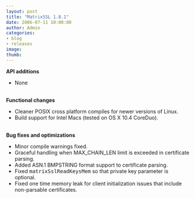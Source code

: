 ```yaml
---
layout: post
title: "MatrixSSL 1.8.1"
date: 2006-07-11 10:00:00
author: Admin
categories:
- blog
- releases
image:
thumb:
---
```

<b>API additions</b>
<ul>
<li>None</li>
</ul>
<br/>
<b>Functional changes</b>
<ul>
<li>Cleaner POSIX cross platform compiles for newer versions of Linux.</li>
<li>Build support for Intel Macs (tested on OS X 10.4 CoreDuo).</li>
</ul>
<br/>
<b>Bug fixes and optimizations</b>
<ul>
<li>Minor compile warnings fixed.</li>
<li>Graceful handling when MAX_CHAIN_LEN limit is exceeded in certificate parsing.</li>
<li>Added ASN.1 BMPSTRING format support to certificate parsing.</li>
<li>Fixed <tt>matrixSslReadKeysMem</tt> so that private key parameter is optional.</li>
<li>Fixed one time memory leak for client initialization issues that include non-parsable certificates.</li>
</ul>
<br/>
